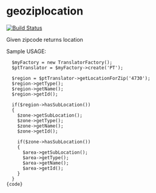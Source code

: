 geoziplocation
==========

[![Build Status](https://travis-ci.org/ebidtech/geoziplocation.png?branch=master)](https://travis-ci.org/ebidtech/geoziplocation)

Given zipcode returns location


Sample USAGE:

```
  $myFactory = new TranslatorFactory();
  $ptTranslator = $myFactory->create('PT');
        
  $region = $ptTranslator->getLocationForZip('4730');
  $region->getType();
  $region->getName();
  $region->getId();
        
  if($region->hasSubLocation())
  {
    $zone->getSubLocation();
    $zone->getType();
    $zone->getName();
    $zone->getId(); 
    
    if($zone->hasSubLocation())
    {
      $area->getSubLocation();
      $area->getType();
      $area->getName();
      $area->getId();    
    }    
  }
{code}        
 ```
